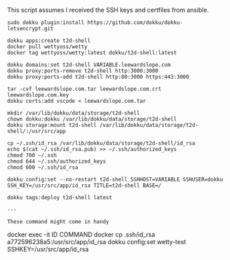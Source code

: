 This script assumes I received the SSH keys and certfiles from ansible.

```
sudo dokku plugin:install https://github.com/dokku/dokku-letsencrypt.git

dokku apps:create t2d-shell
docker pull wettyoss/wetty
docker tag wettyoss/wetty:latest dokku/t2d-shell:latest

dokku domains:set t2d-shell VARIABLE.leewardslope.com
dokku proxy:ports-remove t2d-shell http:3000:3000
dokku proxy:ports-add t2d-shell http:80:3000 https:443:3000

tar -cvf leewardslope.com.tar leewardslope.com.crt leewardslope.com.key
dokku certs:add vscode < leewardslope.com.tar

mkdir /var/lib/dokku/data/storage/t2d-shell
chown dokku:dokku /var/lib/dokku/data/storage/t2d-shell
dokku storage:mount t2d-shell /var/lib/dokku/data/storage/t2d-shell/:/usr/src/app

cp ~/.ssh/id_rsa /var/lib/dokku/data/storage/t2d-shell/id_rsa
echo $(cat ~/.ssh/id_rsa.pub) >> ~/.ssh/authorized_keys
chmod 700 ~/.ssh
chmod 644 ~/.ssh/authorized_keys
chmod 600 ~/.ssh/id_rsa

dokku config:set --no-restart t2d-shell SSHHOST=VARIABLE SSHUSER=dokku SSH_KEY=/usr/src/app/id_rsa TITLE=t2d-shell BASE=/ 

dokku tags:deploy t2d-shell latest

---

These command might come in handy
```
docker exec -it ID COMMAND
docker cp .ssh/id_rsa a772596238a5:/usr/src/app/id_rsa
dokku config:set wetty-test SSHKEY=/usr/src/app/id_rsa
```
